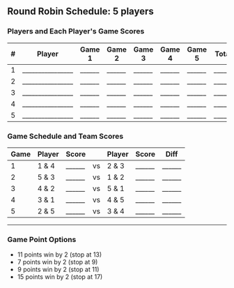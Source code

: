 ## Round Robin Schedule: 5 players

### Players and Each Player's Game Scores

|  #  | Player | Game 1 | Game 2 | Game 3 | Game 4 | Game 5 | Total |
| --- | ------ | ------ | ------ | ------ | ------ | ------ | ----- |
| 1 | ________________ | ______ | ______ | ______ | ______ | ______ | ______ |
| 2 | ________________ | ______ | ______ | ______ | ______ | ______ | ______ |
| 3 | ________________ | ______ | ______ | ______ | ______ | ______ | ______ |
| 4 | ________________ | ______ | ______ | ______ | ______ | ______ | ______ |
| 5 | ________________ | ______ | ______ | ______ | ______ | ______ | ______ |

### Game Schedule and Team Scores

| Game | Player | Score |     | Player | Score | Diff |
| ---- | ------ | ----- | --- | ------ | ----- | ---- |
| 1 | 1 & 4 | ______ | vs | 2 & 3 | ______ | ______ |
| 2 | 5 & 3 | ______ | vs | 1 & 2 | ______ | ______ |
| 3 | 4 & 2 | ______ | vs | 5 & 1 | ______ | ______ |
| 4 | 3 & 1 | ______ | vs | 4 & 5 | ______ | ______ |
| 5 | 2 & 5 | ______ | vs | 3 & 4 | ______ | ______ |

---

### Game Point Options


 - 11 points win by 2 (stop at 13)
 - 7 points win by 2 (stop at 9)
 - 9 points win by 2 (stop at 11)
 - 15 points win by 2  (stop at 17)

